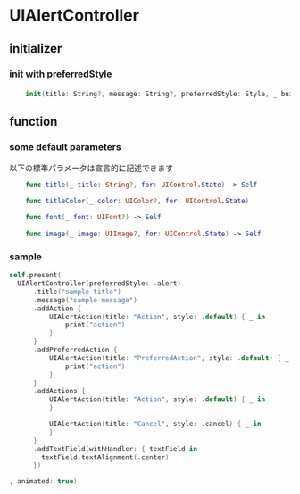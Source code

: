 # UIAlertController

## initializer

### init with preferredStyle

#### 
```swift
    init(title: String?, message: String?, preferredStyle: Style, _ builder: (() -> [UIAlertAction?])
```


## function
### some default parameters

以下の標準パラメータは宣言的に記述できます

```swift
    func title(_ title: String?, for: UIControl.State) -> Self

    func titleColor(_ color: UIColor?, for: UIControl.State)
    
    func font(_ font: UIFont?) -> Self
    
    func image(_ image: UIImage?, for: UIControl.State) -> Self
```

### sample

```swift
self.present(
  UIAlertController(preferredStyle: .alert)
      .title("sample title")
      .message("sample message")
      .addAction {
          UIAlertAction(title: "Action", style: .default) { _ in
              print("action")
          }
      }
      .addPreferredAction {
          UIAlertAction(title: "PreferredAction", style: .default) { _ in
              print("action")
          }
      }
      .addActions {
          UIAlertAction(title: "Action", style: .default) { _ in
          }

          UIAlertAction(title: "Cancel", style: .cancel) { _ in
          }
      }
      .addTextField(withHandler: { textField in
        textField.textAlignment(.center)
      })

, animated: true)
```
